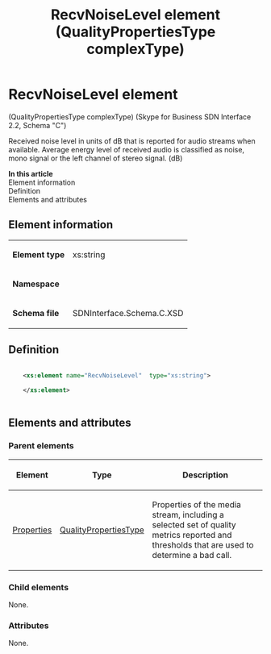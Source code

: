 ﻿---
title: RecvNoiseLevel element (QualityPropertiesType complexType) 
TOCTitle: RecvNoiseLevel element
ms:assetid: 524f3cf4-b941-24cf-53e0-e86ced93851a
ms:mtpsurl: https://msdn.microsoft.com/library/Mt404827(v=office.16)
ms:contentKeyID: 68250739
ms.date: 08/24/2015
mtps_version: v=office.16
dev_langs:
- xml
---

# RecvNoiseLevel element 

(QualityPropertiesType complexType) (Skype for Business SDN Interface 2.2, Schema "C")

Received noise level in units of dB that is reported for audio streams when available. Average energy level of received audio is classified as noise, mono signal or the left channel of stereo signal. (dB)

**In this article**  
Element information  
Definition  
Elements and attributes  

## Element information

<table>
<colgroup>
<col />
<col />
</colgroup>
<tbody>
<tr class="odd">
<td><p><strong>Element type</strong></p></td>
<td><p>xs:string</p></td>
</tr>
<tr class="even">
<td><p><strong>Namespace</strong></p></td>
<td><p></p></td>
</tr>
<tr class="odd">
<td><p><strong>Schema file</strong></p></td>
<td><p>SDNInterface.Schema.C.XSD</p></td>
</tr>
</tbody>
</table>


## Definition

```xml

    <xs:element name="RecvNoiseLevel"  type="xs:string">
    
    </xs:element>
  
```

## Elements and attributes

### Parent elements

<table>
<colgroup>
<col />
<col />
<col />
</colgroup>
<thead>
<tr class="header">
<th><p>Element</p></th>
<th><p>Type</p></th>
<th><p>Description</p></th>
</tr>
</thead>
<tbody>
<tr class="odd">
<td><p><a href="properties-element-qualitytype-complextype-skype-for-business-sdn-interface-2-2-schema-c.md">Properties</a></p></td>
<td><p><a href="qualitypropertiestype-complextype-skype-for-business-sdn-interface-2-2-schema-c.md">QualityPropertiesType</a></p></td>
<td><p>Properties of the media stream, including a selected set of quality metrics reported and thresholds that are used to determine a bad call.</p></td>
</tr>
</tbody>
</table>


### Child elements

None.

### Attributes

None.

